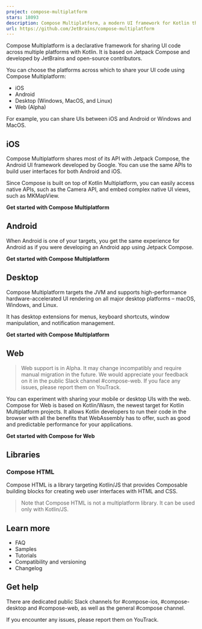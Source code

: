 ```yaml
---
project: compose-multiplatform
stars: 18093
description: Compose Multiplatform, a modern UI framework for Kotlin that makes building performant and beautiful user interfaces easy and enjoyable.
url: https://github.com/JetBrains/compose-multiplatform
---
```


Compose Multiplatform is a declarative framework for sharing UI code across multiple platforms with Kotlin. It is based on Jetpack Compose and developed by JetBrains and open-source contributors.

You can choose the platforms across which to share your UI code using Compose Multiplatform:

-   iOS
-   Android
-   Desktop (Windows, MacOS, and Linux)
-   Web (Alpha)

For example, you can share UIs between iOS and Android or Windows and MacOS.

iOS
---

Compose Multiplatform shares most of its API with Jetpack Compose, the Android UI framework developed by Google. You can use the same APIs to build user interfaces for both Android and iOS.

Since Compose is built on top of Kotlin Multiplatform, you can easily access native APIs, such as the Camera API, and embed complex native UI views, such as MKMapView.

**Get started with Compose Multiplatform**

Android
-------

When Android is one of your targets, you get the same experience for Android as if you were developing an Android app using Jetpack Compose.

**Get started with Compose Multiplatform**

Desktop
-------

Compose Multiplatform targets the JVM and supports high-performance hardware-accelerated UI rendering on all major desktop platforms – macOS, Windows, and Linux.

It has desktop extensions for menus, keyboard shortcuts, window manipulation, and notification management.

**Get started with Compose Multiplatform**

Web
---

> Web support is in Alpha. It may change incompatibly and require manual migration in the future. We would appreciate your feedback on it in the public Slack channel #compose-web. If you face any issues, please report them on YouTrack.

You can experiment with sharing your mobile or desktop UIs with the web. Compose for Web is based on Kotlin/Wasm, the newest target for Kotlin Multiplatform projects. It allows Kotlin developers to run their code in the browser with all the benefits that WebAssembly has to offer, such as good and predictable performance for your applications.

**Get started with Compose for Web**

Libraries
---------

### Compose HTML

Compose HTML is a library targeting Kotlin/JS that provides Composable building blocks for creating web user interfaces with HTML and CSS.

> Note that Compose HTML is not a multiplatform library. It can be used only with Kotlin/JS.

Learn more
----------

-   FAQ
-   Samples
-   Tutorials
-   Compatibility and versioning
-   Changelog

Get help
--------

There are dedicated public Slack channels for #compose-ios, #compose-desktop and #compose-web, as well as the general #compose channel.

If you encounter any issues, please report them on YouTrack.
